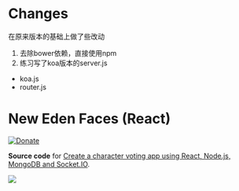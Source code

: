 # Changes

在原来版本的基础上做了些改动

1. 去除bower依赖，直接使用npm
2. 练习写了koa版本的server.js
  * koa.js
  * router.js

# New Eden Faces (React)

[![Donate](https://img.shields.io/badge/paypal-donate-blue.svg)](https://paypal.me/sahat)

**Source code** for [
Create a character voting app using React, Node.js, MongoDB and Socket.IO](http://sahatyalkabov.com/create-a-character-voting-app-using-react-nodejs-mongodb-and-socketio/).

![](https://lh3.googleusercontent.com/bTN84YkcbO_gXZm4qOrOYVTwUgwkOsrFfv8nrUe7aew=w2080-h1470-no)
